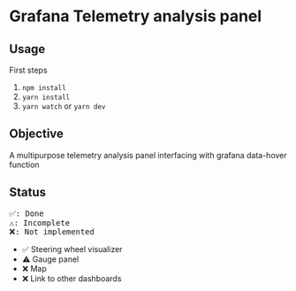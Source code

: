 # Grafana Telemetry analysis panel

## Usage

First steps

1. `npm install`
1. `yarn install`
1. `yarn watch` or `yarn dev`


## Objective

A multipurpose telemetry analysis panel interfacing with grafana data-hover function

## Status

<pre>
✅: Done
⚠️: Incomplete
❌: Not implemented
</pre>

- ✅ Steering wheel visualizer
- ⚠️ Gauge panel
- ❌ Map
- ❌ Link to other dashboards